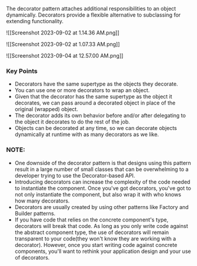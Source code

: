 The decorator pattern attaches additional responsibilities to an object dynamically. Decorators provide a flexible alternative to subclassing for extending functionality.

![[Screenshot 2023-09-02 at 1.14.36 AM.png]]


![[Screenshot 2023-09-02 at 1.07.33 AM.png]]

![[Screenshot 2023-09-04 at 12.57.00 AM.png]]
### Key Points 
* Decorators have the same supertype as the objects they decorate.
* You can use one or more decorators to wrap an object.
* Given that the decorator has the same supertype as the object it decorates, we can pass around a decorated object in place of the original (wrapped) object.
* The decorator adds its own behavior before and/or after delegating to the object it decorates to do the rest of the job.
* Objects can be decorated at any time, so we can decorate objects dynamically at runtime with as many decorators as we like.

### NOTE:
* One downside of the decorator pattern is that designs using this pattern result in a large number of small classes that can be overwhelming to a developer trying to use the Decorator-based API.
* Introducing decorators can increase the complexity of the code needed to instantiate the component. Once you've got decorators, you've got to not only instantiate the component, but also wrap it with who knows how many decorators.
* Decorators are usually created by using other patterns like Factory and Builder patterns.
* If you have code that relies on the concrete component's type, decorators will break that code. As long as you only write code against the abstract component type, the use of decorators will remain transparent to your code(they won't know they are working with a decorator). However, once you start writing code against concrete components, you'll want to rethink your application design and your use of decorators.

